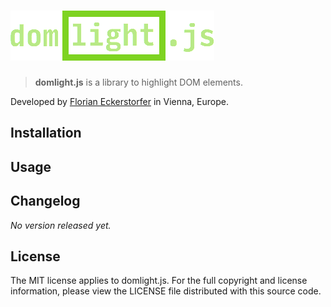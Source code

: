 ![domlight.js](https://raw.githubusercontent.com/florianeckerstorfer/domlight.js/master/docs/domlightjs.png)
===

> **domlight.js** is a library to highlight DOM elements.

Developed by [Florian Eckerstorfer](https://florian.ec) in Vienna, Europe.

Installation
------------


Usage
-----


Changelog
---------

*No version released yet.*

License
--------

The MIT license applies to domlight.js. For the full copyright and license information, please view the LICENSE file distributed with this source code.

